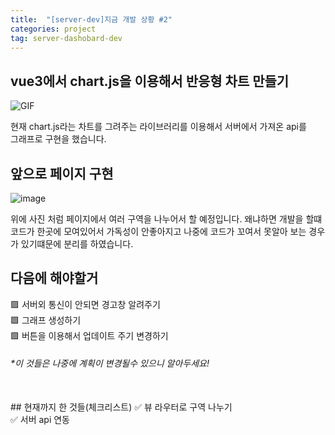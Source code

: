 ```yaml
---
title:  "[server-dev]지금 개발 상황 #2"
categories: project
tag: server-dashobard-dev
---
```


## vue3에서 chart.js을 이용해서 반응형 차트 만들기
<!--사진넣기-->
 ![GIF](https://user-images.githubusercontent.com/87979171/144635380-c31289a8-427f-4998-be45-ecaaa405a400.gif)

 
현재 chart.js라는 차트를 그려주는 라이브러리를 이용해서 서버에서 가져온 api를 <br>그래프로 구현을 했습니다.

## 앞으로 페이지 구현
<!--사진넣기-->
![image](https://user-images.githubusercontent.com/87979171/144637862-69d1d1f2-143a-4ba1-88c2-5065d31b7637.png)


위에 사진 처럼 페이지에서 여러 구역을 나누어서 할 예정입니다.
왜냐하면 개발을 할떄 코드가 한곳에 모여있어서 가독성이 안좋아지고
나중에 코드가 꼬여서 못알아 보는 경우가 있기떄문에 분리를 하였습니다.

## 다음에 해야할거
🟩 서버외 통신이 안되면 경고창 알려주기<br>
🟩 그래프 생성하기<br>
🟩 버튼을 이용해서 업데이트 주기 변경하기<br>
<h6>*이 것들은 나중에 계획이 변경될수 있으니 알아두세요!</h6>
<br>
## 현재까지 한 것들(체크리스트)
✅ 뷰 라우터로 구역 나누기<br>
✅ 서버 api 연동
